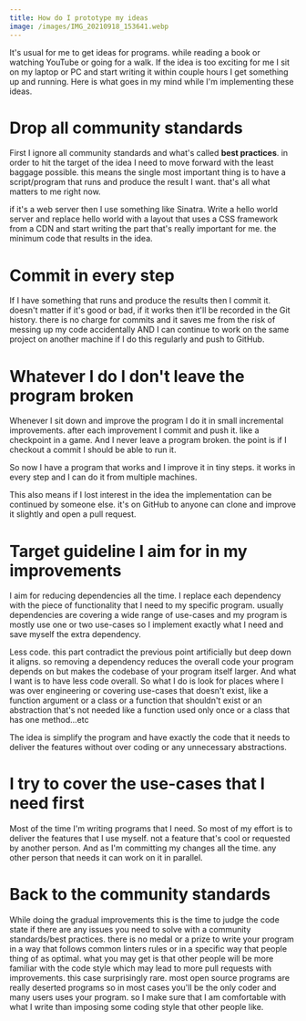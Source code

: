 ```yaml
---
title: How do I prototype my ideas
image: /images/IMG_20210918_153641.webp
---
```


It's usual for me to get ideas for programs. while reading a book or watching YouTube or going for a walk. If the idea is too exciting for me I sit on my laptop or PC and start writing it within couple hours I get something up and running. Here is what goes in my mind while I'm implementing these ideas.

# Drop all community standards

First I ignore all community standards and what's called **best practices**. in order to hit the target of the idea I need to move forward with the least baggage possible. this means the single most important thing is to have a script/program that runs and produce the result I want. that's all what matters to me right now.

if it's a web server then I use something like Sinatra. Write a hello world server and replace hello world with a layout that uses a CSS framework from a CDN and start writing the part that's really important for me. the minimum code that results in the idea.

# Commit in every step

If I have something that runs and produce the results then I commit it. doesn't matter if it's good or bad, if it works then it'll be recorded in the Git history. there is no charge for commits and it saves me from the risk of messing up my code accidentally AND I can continue to work on the same project on another machine if I do this regularly and push to GitHub.

# Whatever I do I don't leave the program broken

Whenever I sit down and improve the program I do it in small incremental improvements. after each improvement I commit and push it. like a checkpoint in a game. And I never leave a program broken. the point is if I checkout a commit I should be able to run it.

So now I have a program that works and I improve it in tiny steps. it works in every step and I can do it from multiple machines.

This also means if I lost interest in the idea the implementation can be continued by someone else. it's on GitHub to anyone can clone and improve it slightly and open a pull request.

# Target guideline I aim for in my improvements

I aim for reducing dependencies all the time. I replace each dependency with the piece of functionality that I need to my specific program. usually dependencies are covering a wide range of use-cases and my program is mostly use one or two use-cases so I implement exactly what I need and save myself the extra dependency.

Less code. this part contradict the previous point artificially but deep down it aligns. so removing a dependency reduces the overall code your program depends on but makes the codebase of your program itself larger. And what I want is to have less code overall. So what I do is look for places where I was over engineering or covering use-cases that doesn't exist, like a function argument or a class or a function that shouldn't exist or an abstraction that's not needed like a function used only once or a class that has one method...etc

The idea is simplify the program and have exactly the code that it needs to deliver the features without over coding or any unnecessary abstractions.

# I try to cover the use-cases that I need first

Most of the time I'm writing programs that I need. So most of my effort is to deliver the features that I use myself. not a feature that's cool or requested by another person. And as I'm committing my changes all the time. any other person that needs it can work on it in parallel.

# Back to the community standards

While doing the gradual improvements this is the time to judge the code state if there are any issues you need to solve with a community standards/best practices. there is no medal or a prize to write your program in a way that follows common linters rules or in a specific way that people thing of as optimal. what you may get is that other people will be more familiar with the code style which may lead to more pull requests with improvements. this case surprisingly rare. most open source programs are really deserted programs so in most cases you'll be the only coder and many users uses your program. so I make sure that I am comfortable with what I write than imposing some coding style that other people like.
